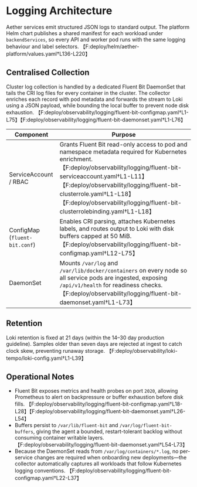 # Logging Architecture

Aether services emit structured JSON logs to standard output. The platform Helm chart
publishes a shared manifest for each workload under `backendServices`, so every API and
worker pod runs with the same logging behaviour and label selectors. 【F:deploy/helm/aether-platform/values.yaml†L136-L220】

## Centralised Collection

Cluster log collection is handled by a dedicated Fluent Bit DaemonSet that tails the CRI
log files for every container in the cluster. The collector enriches each record with
pod metadata and forwards the stream to Loki using a JSON payload, while bounding the
local buffer to prevent node disk exhaustion. 【F:deploy/observability/logging/fluent-bit-configmap.yaml†L1-L75】【F:deploy/observability/logging/fluent-bit-daemonset.yaml†L1-L76】

| Component | Purpose |
| --- | --- |
| ServiceAccount / RBAC | Grants Fluent Bit read-only access to pod and namespace metadata required for Kubernetes enrichment. 【F:deploy/observability/logging/fluent-bit-serviceaccount.yaml†L1-L11】【F:deploy/observability/logging/fluent-bit-clusterrole.yaml†L1-L18】【F:deploy/observability/logging/fluent-bit-clusterrolebinding.yaml†L1-L18】 |
| ConfigMap (`fluent-bit.conf`) | Enables CRI parsing, attaches Kubernetes labels, and routes output to Loki with disk buffers capped at 50 MiB. 【F:deploy/observability/logging/fluent-bit-configmap.yaml†L12-L75】 |
| DaemonSet | Mounts `/var/log` and `/var/lib/docker/containers` on every node so all service pods are ingested, exposing `/api/v1/health` for readiness checks. 【F:deploy/observability/logging/fluent-bit-daemonset.yaml†L1-L73】 |

## Retention

Loki retention is fixed at 21 days (within the 14–30 day production guideline). Samples
older than seven days are rejected at ingest to catch clock skew, preventing runaway
storage. 【F:deploy/observability/loki-tempo/loki-config.yaml†L1-L39】

## Operational Notes

* Fluent Bit exposes metrics and health probes on port `2020`, allowing Prometheus to
  alert on backpressure or buffer exhaustion before disk fills. 【F:deploy/observability/logging/fluent-bit-configmap.yaml†L18-L28】【F:deploy/observability/logging/fluent-bit-daemonset.yaml†L26-L54】
* Buffers persist to `/var/lib/fluent-bit` and `/var/log/fluent-bit-buffers`, giving the
  agent a bounded, restart-tolerant backlog without consuming container writable layers.
  【F:deploy/observability/logging/fluent-bit-daemonset.yaml†L54-L73】
* Because the DaemonSet reads from `/var/log/containers/*.log`, no per-service changes
  are required when onboarding new deployments—the collector automatically captures all
  workloads that follow Kubernetes logging conventions. 【F:deploy/observability/logging/fluent-bit-configmap.yaml†L22-L37】
